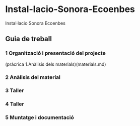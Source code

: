 # Instal-lacio-Sonora-Ecoenbes
Instal·lacio Sonora Ecoenbes

## Guia de treball

### 1 Organització i presentació del projecte
(prácrica 1.Anàlisis dels materials)(materials.md)
### 2 Anàlisis del material
### 3 Taller
### 4 Taller
### 5 Muntatge i documentació
